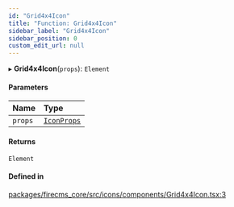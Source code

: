 ```yaml
---
id: "Grid4x4Icon"
title: "Function: Grid4x4Icon"
sidebar_label: "Grid4x4Icon"
sidebar_position: 0
custom_edit_url: null
---
```


▸ **Grid4x4Icon**(`props`): `Element`

#### Parameters

| Name | Type |
| :------ | :------ |
| `props` | [`IconProps`](../types/IconProps.md) |

#### Returns

`Element`

#### Defined in

[packages/firecms_core/src/icons/components/Grid4x4Icon.tsx:3](https://github.com/FireCMSco/firecms/blob/d45f3739/packages/firecms_core/src/icons/components/Grid4x4Icon.tsx#L3)
